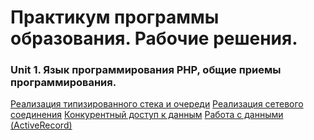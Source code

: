 # Практикум программы образования. Рабочие решения.

### Unit 1. Язык программирования PHP, общие приемы программирования.

[Реализация типизированного стека и очереди](Unit%201/Task%201/)
[Реализация сетевого соединения](Unit%201/Task%202/)
[Конкурентный доступ к данным](Unit%201/Task%203/)
[Работа с данными (ActiveRecord)](Unit%201/Task%204/)
